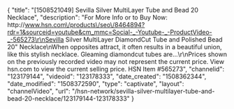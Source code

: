 {
    "title": "[1508521049] Sevilla Silver MultiLayer Tube and Bead 20 Necklace",
    "description": "For More Info or to Buy Now: http:\/\/www.hsn.com\/products\/seo\/8464894?rdr=1&sourceid=youtube&cm_mmc=Social-_-Youtube-_-ProductVideo-_-565273\r\nSevilla Silver MultiLayer DiamondCut Tube and Polished Bead 20\" Necklace\nWhen opposites attract, it often results in a beautiful union, like this stylish necklace. Gleaming diamondcut tubes are...\r\nPrices shown on the previously recorded video may not represent the current price.  View hsn.com to view the current selling price. HSN Item #565273",
    "channelid": "123179144",
    "videoid": "123178333",
    "date_created": "1508362344",
    "date_modified": "1508372590",
    "type": "captivate",
    "layout": "channelVideo",
    "url": "\/hsn-network\/sevilla-silver-multilayer-tube-and-bead-20-necklace\/123179144-123178333"
}